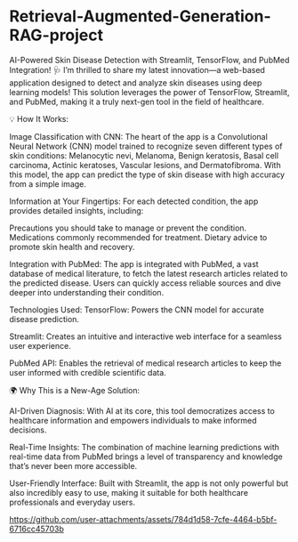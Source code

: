 # Retrieval-Augmented-Generation-RAG-project

AI-Powered Skin Disease Detection with Streamlit, TensorFlow, and PubMed Integration! 🩺
I’m thrilled to share my latest innovation—a web-based application designed to detect and analyze skin diseases using deep learning models! This solution leverages the power of TensorFlow, Streamlit, and PubMed, making it a truly next-gen tool in the field of healthcare.

💡 How It Works:

Image Classification with CNN: The heart of the app is a Convolutional Neural Network (CNN) model trained to recognize seven different types of skin conditions: Melanocytic nevi, Melanoma, Benign keratosis, Basal cell carcinoma, Actinic keratoses, Vascular lesions, and Dermatofibroma. With this model, the app can predict the type of skin disease with high accuracy from a simple image.

Information at Your Fingertips: For each detected condition, the app provides detailed insights, including:

Precautions you should take to manage or prevent the condition.
Medications commonly recommended for treatment.
Dietary advice to promote skin health and recovery.

Integration with PubMed: The app is integrated with PubMed, a vast database of medical literature, to fetch the latest research articles related to the predicted disease. Users can quickly access reliable sources and dive deeper into understanding their condition.

Technologies Used:
TensorFlow: Powers the CNN model for accurate disease prediction.

Streamlit: Creates an intuitive and interactive web interface for a seamless user experience.

PubMed API: Enables the retrieval of medical research articles to keep the user informed with credible scientific data.

🌍 Why This is a New-Age Solution:

AI-Driven Diagnosis: With AI at its core, this tool democratizes access to healthcare information and empowers individuals to make informed decisions.

Real-Time Insights: The combination of machine learning predictions with real-time data from PubMed brings a level of transparency and knowledge that’s never been more accessible.

User-Friendly Interface: Built with Streamlit, the app is not only powerful but also incredibly easy to use, making it suitable for both healthcare professionals and everyday users.




https://github.com/user-attachments/assets/784d1d58-7cfe-4464-b5bf-6716cc45703b

